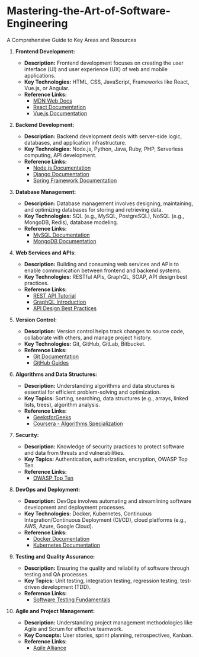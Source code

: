 # Mastering-the-Art-of-Software-Engineering
A Comprehensive Guide to Key Areas and Resources

1. **Frontend Development:**
   - **Description:** Frontend development focuses on creating the user interface (UI) and user experience (UX) of web and mobile applications.
   - **Key Technologies:** HTML, CSS, JavaScript, Frameworks like React, Vue.js, or Angular.
   - **Reference Links:**
     - [MDN Web Docs](https://developer.mozilla.org/en-US/)
     - [React Documentation](https://reactjs.org/docs/getting-started.html)
     - [Vue.js Documentation](https://vuejs.org/v2/guide/)

2. **Backend Development:**
   - **Description:** Backend development deals with server-side logic, databases, and application infrastructure.
   - **Key Technologies:** Node.js, Python, Java, Ruby, PHP, Serverless computing, API development.
   - **Reference Links:**
     - [Node.js Documentation](https://nodejs.org/en/docs/)
     - [Django Documentation](https://docs.djangoproject.com/)
     - [Spring Framework Documentation](https://spring.io/guides)

3. **Database Management:**
   - **Description:** Database management involves designing, maintaining, and optimizing databases for storing and retrieving data.
   - **Key Technologies:** SQL (e.g., MySQL, PostgreSQL), NoSQL (e.g., MongoDB, Redis), database modeling.
   - **Reference Links:**
     - [MySQL Documentation](https://dev.mysql.com/doc/)
     - [MongoDB Documentation](https://docs.mongodb.com/)

4. **Web Services and APIs:**
   - **Description:** Building and consuming web services and APIs to enable communication between frontend and backend systems.
   - **Key Technologies:** RESTful APIs, GraphQL, SOAP, API design best practices.
   - **Reference Links:**
     - [REST API Tutorial](https://www.restapitutorial.com/)
     - [GraphQL Introduction](https://graphql.org/learn/)
     - [API Design Best Practices](https://docs.microsoft.com/en-us/azure/architecture/best-practices/api-design)

5. **Version Control:**
   - **Description:** Version control helps track changes to source code, collaborate with others, and manage project history.
   - **Key Technologies:** Git, GitHub, GitLab, Bitbucket.
   - **Reference Links:**
     - [Git Documentation](https://git-scm.com/doc)
     - [GitHub Guides](https://guides.github.com/)

6. **Algorithms and Data Structures:**
   - **Description:** Understanding algorithms and data structures is essential for efficient problem-solving and optimization.
   - **Key Topics:** Sorting, searching, data structures (e.g., arrays, linked lists, trees), algorithm analysis.
   - **Reference Links:**
     - [GeeksforGeeks](https://www.geeksforgeeks.org/)
     - [Coursera - Algorithms Specialization](https://www.coursera.org/specializations/algorithms)

7. **Security:**
   - **Description:** Knowledge of security practices to protect software and data from threats and vulnerabilities.
   - **Key Topics:** Authentication, authorization, encryption, OWASP Top Ten.
   - **Reference Links:**
     - [OWASP Top Ten](https://owasp.org/www-project-top-ten/)

8. **DevOps and Deployment:**
   - **Description:** DevOps involves automating and streamlining software development and deployment processes.
   - **Key Technologies:** Docker, Kubernetes, Continuous Integration/Continuous Deployment (CI/CD), cloud platforms (e.g., AWS, Azure, Google Cloud).
   - **Reference Links:**
     - [Docker Documentation](https://docs.docker.com/)
     - [Kubernetes Documentation](https://kubernetes.io/docs/)

9. **Testing and Quality Assurance:**
   - **Description:** Ensuring the quality and reliability of software through testing and QA processes.
   - **Key Topics:** Unit testing, integration testing, regression testing, test-driven development (TDD).
   - **Reference Links:**
     - [Software Testing Fundamentals](https://softwaretestingfundamentals.com/)

10. **Agile and Project Management:**
    - **Description:** Understanding project management methodologies like Agile and Scrum for effective teamwork.
    - **Key Concepts:** User stories, sprint planning, retrospectives, Kanban.
    - **Reference Links:**
      - [Agile Alliance](https://www.agilealliance.org/)

